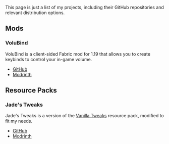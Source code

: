 This page is just a list of my projects, including their GitHub repositories and relevant distribution options.

## Mods

### VoluBind

VoluBind is a client-sided Fabric mod for 1.19 that allows you to create keybinds to control your in-game volume.

* [GitHub](https://github.com/jadelily18/VoluBind)
* [Modrinth](https://modrinth.com/mod/volubind)

## Resource Packs

### Jade's Tweaks

Jade's Tweaks is a version of the [Vanilla Tweaks](https://vanillatweaks.net/) resource pack, modified to fit my needs.

* [GitHub](https://github.com/jadelily18/jades-tweaks)
* [Modrinth](https://modrinth.com/resourcepack/jades-tweaks)
